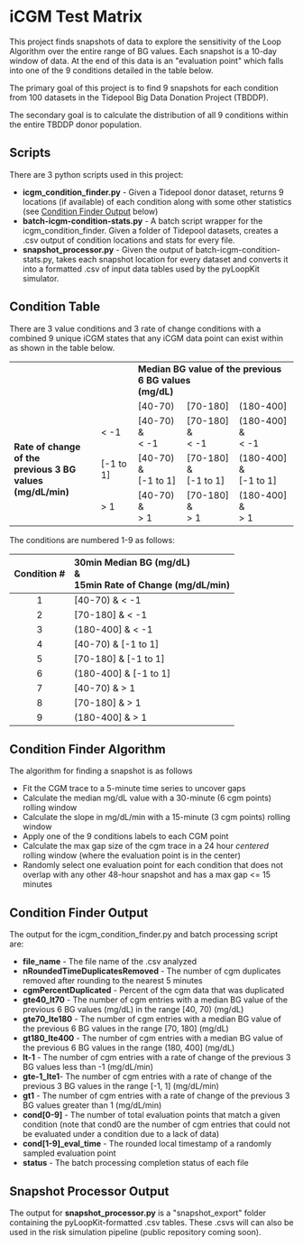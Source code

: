 # iCGM Test Matrix

This project finds snapshots of data to explore the sensitivity of the Loop Algorithm over the entire range of BG values. Each snapshot is a 10-day window of data. At the end of this data is an "evaluation point" which falls into one of the 9 conditions detailed in the table below.

The primary goal of this project is to find 9 snapshots for each condition from 100 datasets in the Tidepool Big Data Donation Project (TBDDP).

The secondary goal is to calculate the distribution of all 9 conditions within the entire TBDDP donor population.

## Scripts

There are 3 python scripts used in this project:

- **icgm_condition_finder.py** - Given a Tidepool donor dataset, returns 9 locations (if available) of each condition along with some other statistics (see [Condition Finder Output](#condition-finder-output) below)
- **batch-icgm-condition-stats.py** - A batch script wrapper for the icgm_condition_finder. Given a folder of Tidepool datasets, creates a .csv output of condition locations and stats for every file.
- **snapshot_processor.py** - Given the output of batch-icgm-condition-stats.py, takes each snapshot location for every dataset and converts it into a formatted .csv of input data tables used by the pyLoopKit simulator.

## Condition Table

There are 3 value conditions and 3 rate of change conditions with a combined 9 unique iCGM states that any iCGM data point can exist within as shown in the table below.

<table>
    <tbody>
      	<tr>
          <td></td>
          <td></td>
          <td colspan=3><b>Median BG value of the previous 6 BG values<br>(mg/dL)</b></td>
        </tr>
        <tr>
            <td></td>
            <td></td>
            <td>[40-70)</td>
          	<td>[70-180]</td>
          	<td>(180-400]</td>
        </tr>
        <tr>
          <td rowspan=3><b>Rate of change of the<br>previous 3 BG values <br>(mg/dL/min)</b></td>
          	<td>< -1</td>
          	<td>[40-70) <br>&<br> < -1 </td>
          	<td>[70-180] <br>&<br> < -1 </td>
            <td>(180-400] <br>&<br> < -1 </td>
        </tr>
        <tr>
            <td>[-1 to 1]</td>
          	<td>[40-70) <br>&<br> [-1 to 1]</td>
          	<td>[70-180] <br>&<br> [-1 to 1]</td>
            <td>(180-400] <br>&<br> [-1 to 1]</td>
        </tr>
        <tr>
            <td>> 1</td>
          	<td>[40-70) <br>&<br> > 1</td>
          	<td>[70-180] <br>&<br> > 1</td>
            <td>(180-400] <br>&<br> > 1</td>
        </tr>
    </tbody>
</table>

The conditions are numbered 1-9 as follows:

| Condition # | 30min Median BG (mg/dL) <br />& <br />15min Rate of Change (mg/dL/min) |
| :---------: | :----------------------------------------------------------- |
|      1      | [40-70) & < -1                                               |
|      2      | [70-180] & < -1                                              |
|      3      | (180-400] & < -1                                             |
|      4      | [40-70) & [-1 to 1]                                          |
|      5      | [70-180] & [-1 to 1]                                         |
|      6      | (180-400] & [-1 to 1]                                        |
|      7      | [40-70) & > 1                                                |
|      8      | [70-180] & > 1                                               |
|      9      | (180-400] & > 1                                              |

## Condition Finder Algorithm

The algorithm for finding a snapshot is as follows

- Fit the CGM trace to a 5-minute time series to uncover gaps
- Calculate the median mg/dL value with a 30-minute (6 cgm points) rolling window 
- Calculate the slope in mg/dL/min with a 15-minute (3 cgm points) rolling window
- Apply one of the 9 conditions labels to each CGM point
- Calculate the max gap size of the cgm trace in a 24 hour *centered* rolling window (where the evaluation point is in the center)
- Randomly select one evaluation point for each condition that does not overlap with any other 48-hour snapshot and has a max gap <= 15 minutes

## Condition Finder Output

The output for the icgm_condition_finder.py and batch processing script are:

- **file_name** - The file name of the .csv analyzed
- **nRoundedTimeDuplicatesRemoved** - The number of cgm duplicates removed after rounding to the nearest 5 minutes
- **cgmPercentDuplicated** - Percent of the cgm data that was duplicated
- **gte40_lt70** - The number of cgm entries with a median BG value of the previous 6 BG values (mg/dL) in the range [40, 70) (mg/dL) 
- **gte70_lte180** - The number of cgm entries with a median BG value of the previous 6 BG values in the range [70, 180] (mg/dL) 
- **gt180_lte400** - The number of cgm entries with a median BG value of the previous 6 BG values in the range (180, 400] (mg/dL) 
- **lt-1** - The number of cgm entries with a rate of change of the previous 3 BG values less than -1 (mg/dL/min)
- **gte-1_lte1**- The number of cgm entries with a rate of change of the previous 3 BG values in the range [-1, 1] (mg/dL/min)
- **gt1** - The number of cgm entries with a rate of change of the previous 3 BG values greater than 1 (mg/dL/min)
- **cond[0-9]** - The number of total evaluation points that match a given condition (note that cond0 are the number of cgm entries that could not be evaluated under a condition due to a lack of data)
- **cond[1-9]_eval_time** - The rounded local timestamp of a randomly sampled evaluation point
- **status** - The batch processing completion status of each file

## Snapshot Processor Output

The output for **snapshot_processor.py** is a "snapshot_export" folder containing the pyLoopKit-formatted .csv tables. These .csvs will can also be used in the risk simulation pipeline (public repository coming soon).